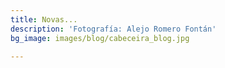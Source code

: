 ```yaml
---
title: Novas...
description: 'Fotografía: Alejo Romero Fontán'
bg_image: images/blog/cabeceira_blog.jpg

---
```

